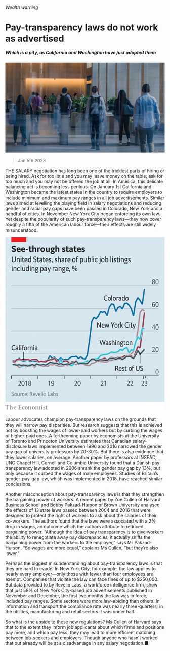 ###### Wealth warning

# Pay-transparency laws do not work as advertised 

##### Which is a pity, as California and Washington have just adopted them 

![image](images/20230107_USP503.jpg) 

> Jan 5th 2023 

THE SALARY negotiation has long been one of the trickiest parts of hiring or being hired. Ask for too little and you may leave money on the table; ask for too much and you may not be offered the job at all. In America, this delicate balancing act is becoming less perilous. On January 1st California and Washington became the latest states in the country to require employers to include minimum and maximum pay ranges in all job advertisements. Similar laws aimed at levelling the playing field in salary negotiations and reducing gender and racial pay gaps have been passed in Colorado, New York and a handful of cities. In November New York City began enforcing its own law. Yet despite the popularity of such pay-transparency laws—they now cover roughly a fifth of the American labour force—their effects are still widely misunderstood.

![image](images/20230107_USC051.png) 


Labour advocates champion pay-transparency laws on the grounds that they will narrow pay disparities. But research suggests that this is achieved not by boosting the wages of lower-paid workers but by curbing the wages of higher-paid ones. A forthcoming paper by economists at the University of Toronto and Princeton University estimates that Canadian salary-disclosure laws implemented between 1996 and 2016 narrowed the gender pay gap of university professors by 20-30%. But there is also evidence that they lower salaries, on average. Another paper by professors at INSEAD, UNC Chapel Hill, Cornell and Columbia University found that a Danish pay-transparency law adopted in 2006 shrank the gender pay gap by 13%, but only because it curbed the wages of male employees. Studies of Britain’s gender-pay-gap law, which was implemented in 2018, have reached similar conclusions.

Another misconception about pay-transparency laws is that they strengthen the bargaining power of workers. A recent paper by Zoe Cullen of Harvard Business School and Bobby Pakzad-Hurson of Brown University analysed the effects of 13 state laws passed between 2004 and 2016 that were designed to protect the right of workers to ask about the salaries of their co-workers. The authors found that the laws were associated with a 2% drop in wages, an outcome which the authors attribute to reduced bargaining power. “Although the idea of pay transparency is to give workers the ability to renegotiate away pay discrepancies, it actually shifts the bargaining power from the workers to the employer,” says Mr Pakzad-Hurson. “So wages are more equal,” explains Ms Cullen, “but they’re also lower.”

Perhaps the biggest misunderstanding about pay-transparency laws is that they are hard to evade. In New York City, for example, the law applies to nearly every employer—only those with fewer than four employees are exempt. Companies that violate the law can face fines of up to $250,000. But data provided to  by Revelio Labs, a workforce intelligence firm, show that just 58% of New York City-based job advertisements published in November and December, the first two months the law was in force, included pay ranges. Some sectors were more law-abiding than others. In information and transport the compliance rate was nearly three-quarters; in the utilities, manufacturing and retail sectors it was under half.

So what is the upside to these new regulations? Ms Cullen of Harvard says that to the extent they inform job applicants about which firms and positions pay more, and which pay less, they may lead to more efficient matching between job-seekers and employers. Though anyone who hasn’t worked that out already will be at a disadvantage in any salary negotiation.■





